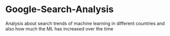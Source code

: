 # Google-Search-Analysis
Analysis about search trends of machine learning in different countries and also how much the ML has increased over the time
